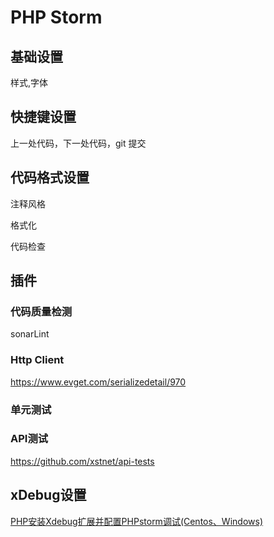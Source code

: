 # PHP Storm

## 基础设置

样式,字体

## 快捷键设置
上一处代码，下一处代码，git 提交

## 代码格式设置

注释风格

格式化

代码检查

## 插件

### 代码质量检测

sonarLint

### Http Client

https://www.evget.com/serializedetail/970

### 单元测试

### API测试

https://github.com/xstnet/api-tests



## xDebug设置

[PHP安装Xdebug扩展并配置PHPstorm调试(Centos、Windows)](https://blog.51cto.com/u_15230485/2821078)